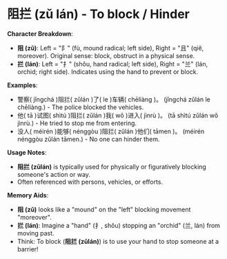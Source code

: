 # **阻拦 (zǔ lán) - To block / Hinder**

**Character Breakdown**:  
- **阻 (zǔ)**: Left = "阝" (fù, mound radical; left side), Right = "且" (qiě, moreover). Original sense: block, obstruct in a physical sense.  
- **拦 (lán)**: Left = "扌" (shǒu, hand radical; left side), Right = "兰" (lán, orchid; right side). Indicates using the hand to prevent or block.

**Examples**:  
- 警察( jǐngchá )阻拦( zǔlán )了( le )车辆( chēliàng )。 (jǐngchá zǔlán le chēliàng.) - The police blocked the vehicles.  
- 他( tā )试图( shìtú )阻拦( zǔlán )我( wǒ )进入( jìnrù )。 (tā shìtú zǔlán wǒ jìnrù.) - He tried to stop me from entering.  
- 没人( méirén )能够( nénggòu )阻拦( zǔlán )他们( tāmen )。 (méirén nénggòu zǔlán tāmen.) - No one can hinder them.

**Usage Notes**:  
- **阻拦 (zǔlán)** is typically used for physically or figuratively blocking someone's action or way.  
- Often referenced with persons, vehicles, or efforts.

**Memory Aids**:  
- **阻 (zǔ)** looks like a "mound" on the "left" blocking movement "moreover".  
- **拦 (lán)**: Imagine a "hand" (扌, shǒu) stopping an "orchid" (兰, lán) from moving past.  
- Think: To block (**阻拦 (zǔlán)**) is to use your hand to stop someone at a barrier!